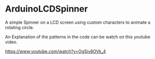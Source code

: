 # ArduinoLCDSpinner

A simple Spinner on a LCD screen using custom characters to animate a rotating circle.

An Explanation of the patterns in the code can be watch on this youtube video.

https://www.youtube.com/watch?v=OgSiv8OVk_4


